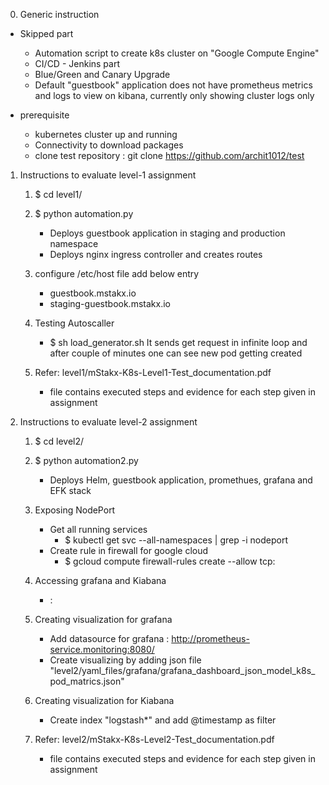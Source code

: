 0. Generic instruction
- Skipped part
  - Automation script to create k8s cluster on "Google Compute Engine"
  - CI/CD - Jenkins part
  - Blue/Green and Canary Upgrade
  - Default "guestbook" application does not have prometheus metrics and logs to view on kibana, currently only showing cluster logs only

- prerequisite
  - kubernetes cluster up and running
  - Connectivity to download packages
  - clone test repository : git clone https://github.com/archit1012/test


1. Instructions to evaluate level-1 assignment
	1. $ cd level1/
	2. $ python automation.py
	   - Deploys guestbook application in staging and production namespace
	   - Deploys nginx ingress controller and creates routes

    3. configure /etc/host file 
       add below entry
       - <IP> guestbook.mstakx.io
       - <IP> staging-guestbook.mstakx.io

    4. Testing Autoscaller
       - $ sh load_generator.sh
         It sends get request in infinite loop and after couple of minutes one can see new pod getting created

	5. Refer: level1/mStakx-K8s-Level1-Test_documentation.pdf
	   - file contains executed steps and evidence for each step given in assignment	
	
2. Instructions to evaluate level-2 assignment
	1. $ cd level2/
	2. $ python automation2.py
		- Deploys Helm, guestbook application, promethues, grafana and EFK stack
	3. Exposing NodePort
	   - Get all running services
	     - $ kubectl get svc --all-namespaces | grep -i nodeport
	   - Create rule in firewall for google cloud
	     - $ gcloud compute firewall-rules create <name Of service> --allow tcp:<NodePort of Service>

	4. Accessing grafana and Kiabana
	   - <IP of Master Node>:<NodePort>

	5. Creating visualization for grafana
	   - Add datasource for grafana : http://prometheus-service.monitoring:8080/
	   - Create visualizing by adding json file "level2/yaml_files/grafana/grafana_dashboard_json_model_k8s_pod_matrics.json" 
    
    6. Creating visualization for Kiabana
       - Create index "logstash*" and add @timestamp as filter
	7. Refer: level2/mStakx-K8s-Level2-Test_documentation.pdf
	   - file contains executed steps and evidence for each step given in assignment	